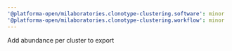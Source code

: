 ```yaml
---
'@platforma-open/milaboratories.clonotype-clustering.software': minor
'@platforma-open/milaboratories.clonotype-clustering.workflow': minor
---
```


Add abundance per cluster to export
